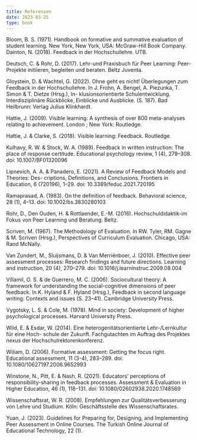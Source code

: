 ```yaml
---
title: Referenzen
date: 2023-03-25
type: book
---
```

Bloom, B. S. (1971). Handbook on formative and summative evaluation of student learning. New York, New York, USA: McGraw-Hill Book Company.
Dainton, N. (2018). Feedback in der Hochschullehre. UTB.

Deutsch, C. & Rohr, D. (2017). Lehr-und Praxisbuch für Peer Learning: Peer-Projekte initiieren, begleiten und beraten. Beltz Juventa.

Gloystein, D. & Wachtel, G. (2022). Ohne geht es nicht! Überlegungen zum Feedback in der Hochschullehre. In J. Frohn, A. Bengel, A. Piezunka, T. Simon & T. Dietze (Hrsg.), In- klusionsorientierte Schulentwicklung. Interdisziplinäre Rückblicke, Einblicke und Ausblicke. (S. 187). Bad Heilbrunn: Verlag Julius Klinkhardt.

Hattie, J. (2009). Visible learning: A synthesis of over 800 meta-analyses relating to achievement. London ; New York: Routledge.

Hattie, J. & Clarke, S. (2018). Visible learning: Feedback. Routledge.

Kulhavy, R. W. & Stock, W. A. (1989). Feedback in written instruction: The place of response certitude. Educational psychology review, 1 (4), 279–308. doi: 10.1007/BF01320096 

Lipnevich, A. A. & Panadero, E. (2021). A Review of Feedback Models and Theories: Des- criptions, Definitions, and Conclusions. Frontiers in Education, 6 (720196), 1–29. doi: 10.3389/feduc.2021.720195

Ramaprasad, A. (1983). On the definition of feedback. Behavioral science, 28 (1), 4–13. doi: 10.1002/bs.3830280103

Rohr, D., Den Ouden, H. & Rottlaender, E.-M. (2016). Hochschuldidaktik-im Fokus von Peer Learning und Beratung. Beltz.

Scriven, M. (1967). The Methodology of Evaluation. In RW. Tyler, RM. Gagne & M. Scriven (Hrsg.), Perspectives of Curriculum Evaluation. Chicago, USA: Rand McNally.

Van Zundert, M., Sluijsmans, D. & Van Merriënboer, J. (2010). Effective peer assessment processes: Research findings and future directions. Learning and instruction, 20 (4), 270–279. doi: 10.1016/j.learninstruc.2009.08.004

Villamil, O. S. & de Guerrero, M. C. (2006). Sociocultural theory: A framework for understanding the social-cognitive dimensions of peer feedback. In K. Hyland & F. Hyland (Hrsg.), Feedback in second language writing: Contexts and issues (S. 23–41). Cambridge University Press.

Vygotsky, L. S. & Cole, M. (1978). Mind in society: Development of higher psychological processes. Harvard University Press.

Wild, E. & Esdar, W. (2014). Eine heterogenitätsorientierte Lehr-/Lernkultur für eine Hoch- schule der Zukunft. Fachgutachten im Auftrag des Projektes nexus der Hochschulrektorenkonferenz.

Wiliam, D. (2006). Formative assessment: Getting the focus right. Educational assessment, 11 (3-4), 283–289. doi: 10.1080/10627197.2006.9652993

Winstone, N., Pitt, E. & Nash, R. (2021). Educators’ perceptions of responsibility-sharing in feedback processes. Assessment & Evaluation in Higher Education, 46 (1), 118–131. doi: 10.1080/02602938.2020.1748569

Wissenschaftsrat, W. R. (2008). Empfehlungen zur Qualitätsverbesserung von Lehre und Studium. Köln: Geschäftsstelle des Wissenschaftsrates.

Yuan, J. (2023). Guidelines for Preparing for, Designing, and Implementing Peer Assessment in Online Courses. The Turkish Online Journal of Educational Technology, 22 (1).